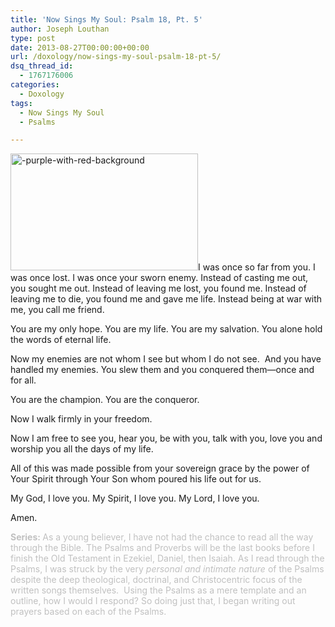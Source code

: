 ```yaml
---
title: 'Now Sings My Soul: Psalm 18, Pt. 5'
author: Joseph Louthan
type: post
date: 2013-08-27T00:00:00+00:00
url: /doxology/now-sings-my-soul-psalm-18-pt-5/
dsq_thread_id:
  - 1767176006
categories:
  - Doxology
tags:
  - Now Sings My Soul
  - Psalms

---
```

[<img class="alignright size-thumbnail wp-image-2181" alt="-purple-with-red-background" src="https://i0.wp.com/theologic.us/wp-content/uploads/2013/08/purple-with-red-background.jpg?resize=300%2C187" width="300" height="187" srcset="https://i0.wp.com/theologic.us/wp-content/uploads/2013/08/purple-with-red-background.jpg?resize=300%2C187 300w, https://i0.wp.com/theologic.us/wp-content/uploads/2013/08/purple-with-red-background.jpg?resize=400%2C250 400w, https://i0.wp.com/theologic.us/wp-content/uploads/2013/08/purple-with-red-background.jpg?w=500 500w" sizes="(max-width: 300px) 100vw, 300px" data-recalc-dims="1" />][1]I was once so far from you. I was once lost. I was once your sworn enemy. Instead of casting me out, you sought me out. Instead of leaving me lost, you found me. Instead of leaving me to die, you found me and gave me life. Instead being at war with me, you call me friend.

You are my only hope. You are my life. You are my salvation. You alone hold the words of eternal life.

Now my enemies are not whom I see but whom I do not see.  And you have handled my enemies. You slew them and you conquered them—once and for all.

You are the champion. You are the conqueror.

Now I walk firmly in your freedom.

Now I am free to see you, hear you, be with you, talk with you, love you and worship you all the days of my life.

All of this was made possible from your sovereign grace by the power of Your Spirit through Your Son whom poured his life out for us.

My God, I love you. My Spirit, I love you. My Lord, I love you.

Amen.

<span style="color: #c0c0c0;"><strong>Series: </strong>As a young believer, I have not had the chance to read all the way through the Bible. The Psalms and Proverbs will be the last books before I finish the Old Testament in Ezekiel, Daniel, then Isaiah. As I read through the Psalms, I was struck by the very <em>personal and intimate nature</em> of the Psalms despite the deep theological, doctrinal, and Christocentric focus of the written songs themselves.  Using the Psalms as a mere template and an outline, how I would I respond? So doing just that, I began writing out prayers based on each of the Psalms.</span>

 [1]: https://i0.wp.com/theologic.us/wp-content/uploads/2013/08/purple-with-red-background.jpg